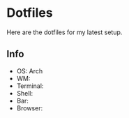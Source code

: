 # Dotfiles
Here are the dotfiles for my latest setup.

## Info
* OS: Arch
* WM: 
* Terminal:
* Shell:
* Bar:
* Browser:
